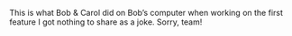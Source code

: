 This is what Bob & Carol did on Bob’s computer when working on the first feature
I got nothing to share as a joke.  Sorry, team!